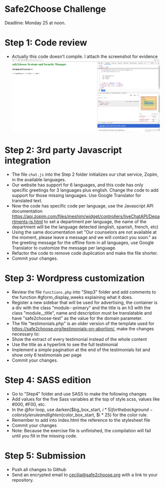 # Safe2Choose Challenge
Deadline: Monday 25 at noon.


# Step 1: Code review
* Actually this code doesn't compile. I attach the screenshot for evidence 
  ![Screenshot](./Step1/status.png)

# Step 2: 3rd party Javascript integration
* The file `chat.js` into the Step 2 folder initializes our chat service, Zopim, in the available languages. 
* Our website has support for 6 languages, and this code has only specific greetings for 3 languages plus english. Change the code to add support for those missing languages. Use Google Translator for translated text. 
* Now the code has specific code per language, use the Javascript API documentation https://api.zopim.com/files/meshim/widget/controllers/liveChatAPI/Departments-js.html to set a department per language, the name of the department will be the language detected (english, spanish, french, etc)
* Using the same documentation set "Our counselors are not available at the moment, please leave a message and we will contact you soon." as the greeting message for the offline form in all languages, use Google Translator to customize the message per language.
* Refactor the code to remove code duplication and make the file shorter. 
* Commit your changes.

# Step 3: Wordpress customization
* Review the file `functions.php` into "Step3" folder and add comments to the function #gform_display_weeks explaining what it does.
* Register a new sidebar that will be used for advertising, the container is a div with the class "module--primary" and the title is an h3 with the class "module__title", name and description must be translatable and have "safe2choose-test" as the value for the domain parameter.
* The file "testimonials.php" is an older version of the template used for https://safe2choose.org/testimonials-on-abortion/, make the changes necessary to:
* Show the extract of every testimonial instead of the whole content
* Use the title as a hyperlink to see the full testimonial
* Implement a simple pagination at the end of the testimonials list and show only 6 testimonials per page
* Commit your changes.

# Step 4: SASS edition
* Go to "Step4" folder and use SASS to make the following changes
* Add values for the five Sass variables at the top of style.scss, values like #000, #F00, etc.
* In the @for loop, use darken($bg_box_start, $i * 5) for the background-color style rule and lighten($color_box_start, $i * 25) for the color rule.
* Remember to add into index.html the reference to the stylesheet file
* Commit your changes
* Note: Because the exercise file is unfinished, the compilation will fail until you fill in the missing code.

# Step 5: Submission
* Push all changes to Github
* Send an encrypted email to cecilia@safe2choose.org with a link to your repository.

